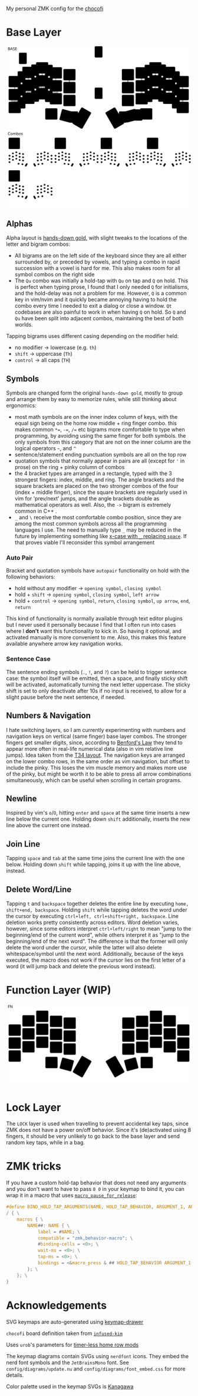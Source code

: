 My personal ZMK config for the [chocofi](https://github.com/pashutk/chocofi)

# Base Layer
![Base layer](./diagrams/BASE.svg)

## Alphas
Alpha layout is [hands-down gold](https://sites.google.com/alanreiser.com/handsdown/home/hands-down-neu#h.8i2msuo3butx), with slight tweaks
to the locations of the letter and bigram combos:
 - All bigrams are on the left side of the keyboard since they are all either surrounded by, or preceded by vowels, and typing a combo in
   rapid succession with a vowel is hard for me.
   This also makes room for all symbol combos on the right side
 - The `Qu` combo was initially a hold-tap with `Qu` on tap and `Q` on hold.
   This is perfect when typing prose, I found that I only needed `Q` for initialisms, and the hold-delay was not a problem for me.
   However, `Q` is a common key in vim/nvim and it quickly became annoying having to hold the combo every time I needed to exit a dialog or
   close a window.
   `Qt` codebases are also painful to work in when having `Q` on hold.
   So `Q` and `Qu` have been split into adjacent combos, maintaining the best of both worlds.

Tapping bigrams uses different casing depending on the modifier held:
 - no modifier -> lowercase (e.g. `th`)
 - `shift` -> uppercase (`Th`)
 - `control` -> all caps (`TH`)

## Symbols
Symbols are changed form the original `hands-down gold`, mostly to group and arrange them by easy to memorize rules, while still thinking
about ergonomics:
 - most math symbols are on the inner index column of keys, with the equal sign being on the home row middle + ring finger combo.
   this makes common `*=`, `-=`, `/=` etc bigrams more comfortable to type when programming, by avoiding using the same finger for both
   symbols.
   the only symbols from this category that are not on the inner column are the logical operators `~`, and `^`
 - sentence/statement ending punctuation symbols are all on the top row
 - quotation symbols that normally appear in pairs are all (except for `'` in prose) on the ring + pinky column of combos
 - the 4 bracket types are arranged in a rectangle, typed with the 3 strongest fingers:
   index, middle, and ring.
   The angle brackets and the square brackets are placed on the two stronger combos of the four (index + middle finger), since the square
   brackets are regularly used in vim for 'prev/next' jumps, and the angle brackets double as mathematical operators as well.
   Also, the `->` bigram is extremely common in C++ .
 - `_` and `\` receive the most comfortable combo position, since they are among the most common symbols across all the programming
   languages I use.
   The need to manually type `_` may be reduced in the future by implementing something like [x-case with `_` replacing
   `space`](https://github.com/andrewjrae/kyria-keymap/tree/e3ad77dc4d48b8e6a842c9136c76c1021ab5976b#x-case).
   If that proves viable I'll reconsider this symbol arrangement

### Auto Pair
Bracket and quotation symbols have `autopair` functionality on hold with the following behaviors:
 - hold without any modifier -> `opening symbol`, `closing symbol`
 - hold + `shift` -> `opening symbol`, `closing symbol`, `left arrow`
 - hold + `control` -> `opening symbol`, `return`, `closing symbol`, `up arrow`, `end`, `return`

This kind of functionality is normally available through text editor plugins but I never used it personally because I find that I often run
into cases where I **don't** want this functionality to kick in.
So having it optional, and activated manually is more convenient to me.
Also, this makes this feature available anywhere arrow key navigation works.

### Sentence Case
The sentence ending symbols (`.`, `!`, and `?`) can be held to trigger sentence case:
the symbol itself will be emitted, then a space, and finally sticky shift will be activated, automatically turning the next letter
uppercase.
The sticky shift is set to only deactivate after 10s if no input is received, to allow for a slight pause before the next sentence, if
needed.

## Numbers & Navigation
I hate switching layers, so I am currently experimenting with numbers and navigation keys on vertical (same finger) base layer combos.
The stronger fingers get smaller digits, since, according to [Benford's Law](https://en.m.wikipedia.org/wiki/Benford%27s_law) they tend to
appear more often in real-life numerical data (also in vim relative line jumps).
Idea taken from the [T34 layout](https://www.jonashietala.se/blog/2021/06/03/the-t-34-keyboard-layout/#where-are-the-digits).
The navigation keys are arranged on the lower combo rows, in the same order as vim navigation, but offset to include the pinky.
This loses the vim muscle memory and makes more use of the pinky, but might be worth it to be able to press all arrow combinations
simultaneously, which can be useful when scrolling in certain programs.

## Newline
Inspired by vim's `o`/`O`, hitting `enter` and `space` at the same time inserts a new line below the current one.
Holding down `shift` additionally, inserts the new line above the current one instead.

## Join Line
Tapping `space` and `tab` at the same time joins the current line with the one below.
Holding down `shift` while tapping, joins it up with the line above, instead.

## Delete Word/Line
Tapping `t` and `backspace` together deletes the entire line by executing `home, shift+end, backspace`.
Holding `shift` while tapping deletes the word under the cursor by executing `ctrl+left, ctrl+shift+right, backspace`.
Line deletion works pretty consistently across editors.
Word deletion varies, however, since some editors interpret `ctrl+left/right` to mean "jump to the beginning/end of the current word", while
others interpret it as "jump to the beginning/end of the next word".
The difference is that the former will only delete the word under the cursor, while the latter will also delete whitespace/symbol until the
next word.
Additionally, because of the keys executed, the macro does not work if the cursor lies on the first letter of a word (it will jump back and
delete the previous word instead).

# Function Layer (WIP)
![Function Layer](./diagrams/FN.svg)

# Lock Layer
The `LOCK` layer is used when travelling to prevent accidental key taps, since ZMK does not have a power on/off behavior.
Since it's (de)activated using 8 fingers, it should be very unlikely to go back to the base layer and send random key taps, while in a bag.

# ZMK tricks
If you have a custom hold-tap behavior that does not need any arguments and you don't want to have to pass `0 0` in your keymap to bind it,
you can wrap it in a macro that uses [`macro_pause_for_release`](https://zmk.dev/docs/behaviors/macros#processing-continuation-on-release):

```c
#define BIND_HOLD_TAP_ARGUMENTS(NAME, HOLD_TAP_BEHAVIOR, ARGUMENT_1, ARGUMENT_2) \
/ { \
    macros { \
        NAME##: NAME { \
            label = #NAME; \
            compatible = "zmk,behavior-macro"; \
            #binding-cells = <0>; \
            wait-ms = <0>; \
            tap-ms = <0>; \
            bindings = <&macro_press & ## HOLD_TAP_BEHAVIOR ARGUMENT_1 ARGUMENT_2>, <&macro_pause_for_release>, <&macro_release & ## HOLD_TAP_BEHAVIOR ARGUMENT_1 ARGUMENT_2>; \
        }; \
    }; \
}
```

# Acknowledgements

SVG keymaps are auto-generated using [keymap-drawer](https://github.com/caksoylar/keymap-drawer)

`chocofi` board definition taken from [`infused-kim`](https://github.com/infused-kim/zmk-config)

Uses `urob`'s parameters for [timer-less home row mods](https://github.com/urob/zmk-config#timeless-homerow-mods)

The keymap diagrams contain SVGs using `nerdfont` icons.
They embed the nerd font symbols and the `JetBrainsMono` font.
See `config/diagrams/update.nu` and `config/diagrams/font_embed.css` for more details.

Color palette used in the keymap SVGs is [Kanagawa](https://github.com/rebelot/kanagawa.nvim/)
